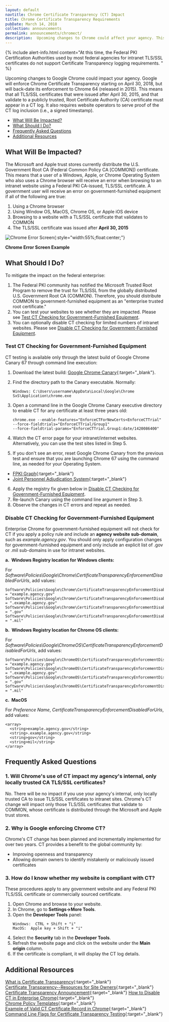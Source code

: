 ```yaml
---
layout: default
navtitle: Chrome Certificate Transparency (CT) Impact
title: Chrome Certificate Transparency Requirements
pubDate: March 14, 2018
collection: announcements
permalink: announcements/chromect/
description:  Upcoming changes to Chrome could affect your agency. This change requires all TLS/SSL certificates to appear in a CT log when they validate to a Root CA certificate distributed through an Operating System (OS) trust store. The Microsoft and Apple Trust Stores currently distribute the U.S. Government Root CA (Federal Common Policy CA) certificate. This impact is expected to occur in **April 30, 2018** but will affect any TLS/SSL certificate issued after **April 30, 2015.**<br><br>
---
```


{% include alert-info.html content="At this time, the Federal PKI Certification Authorities used by most federal agencies for intranet TLS/SSL certificates do not support Certificate Transparency logging requirements. " %}
<!--Condensed text in 2nd alert-info box and 1st para to reduce redundancy-->
Upcoming changes to Google Chrome could impact your agency. Google will enforce Chrome Certificate Transparency starting on April 30, 2018, but will back-date its enforcement to Chrome 64 (released in 2015). This means that all TLS/SSL certificates that were issued after April 30, 2015, and that validate to a publicly trusted, Root Certificate Authority (CA) certificate must appear in a CT log. It also requires website operators to serve proof of the CT log inclusion (i.e., a signed timestamp).

- [What Will Be Impacted?](#what-will-be-impacted)
- [What Should I Do?](#what-should-i-do)
- [Frequently Asked Questions](#frequently-asked-questions)
- [Additional Resources](#additional-resources)

## What Will Be Impacted?
The Microsoft and Apple trust stores currently distribute the U.S. Government Root CA (Federal Common Policy CA [COMMON]) certificate. This means that a user of a Windows, Apple, or Chrome Operating System who also uses a Chrome browser will receive an error when browsing to an intranet website using a Federal PKI CA-issued, TLS/SSL certificate. A government user will receive an error on government-furnished equipment if all of the following are true: 

1. Using a Chrome browser 
2. Using Window OS, MacOS, Chrome OS, or Apple iOS device
3. Browsing to a website with a TLS/SSL certificate that validates to COMMON
4. The TLS/SSL certificate was issued after **April 30, 2015**

![Chrome Error Screen]({{site.baseurl}}/img/google_ct_hot_topic_error.png){:style="width:55%;float:center;"}

**Chrome Error Screen Example**  

## What Should I Do?

To mitigate the impact on the federal enterprise:  

1. The Federal PKI community has notified the Microsoft Trusted Root Program to remove the trust for TLS/SSL from the globally distributed U.S. Government Root CA (COMMON). Therefore, you should distribute COMMON to government-furnished equipment as an "enterprise trusted root certificate."
2. You can test your websites to see whether they are impacted. Please see [Test CT Checking for Government-Furnished Equipment](#test-ct-checking-for-government-furnished-equipment).
3. You can optionally disable CT checking for limited numbers of intranet websites. Please see [Disable CT Checking for Government-Furnished Equipment](#disable-ct-checking-for-government-furnished-equipment).

### Test CT Checking for Government-Furnished Equipment

CT testing is available only through the latest build of Google Chrome Canary 67<!--I checked and the website doesn't say "67." We need to explain why we say "67" in 2 places but not the others--> through command line execution:

1. Download the latest build: [Google Chrome Canary](https://www.google.com/chrome/browser/canary.html){:target="_blank"}.
2. Find the directory path to the Canary executable. Normally:  

   ```
   Windows: C:\Users\username\AppData\Local\Google\Chrome SxS\Application\chrome.exe
   ```
3. Open a command line in the Google Chrome Canary executive directory to enable CT for any certificate at least three years old:

   ```
   chrome.exe --enable-features="EnforceCTForNewCerts<EnforceCTTrial" --force-fieldtrials="EnforceCTTrial/Group1" 
   --force-fieldtrial-params="EnforceCTTrial.Group1:date/1420086400"
   ```

4. Watch the CT error page for your intranet/internet websites. Alternatively, you can use the test sites listed in Step 5.<!--What do the test sites give you that the CT error page doesn't?--> 
5. If you don't see an error, reset Google Chrome Canary from the previous test and ensure that you are launching Chrome 67<!--Referring to Google Chrome Canary in multiple ways--3 names, 2 names, 1 name +/- "67"--is confusing. Canary and Chrome 67 are 2 different things?--> using the command line, as needed for your Operating System.
* [FPKI Graph](https://fpki-graph.fpki-lab.gov){:target="_blank"}
* [Joint Personnel Adjudication System](https://jpasapp.dmdc.osd.mil/JPAS/JPASDisclosureServlet){:target="_blank"}<!--You have to sign an agreement to use this site. Is this okay for any government engineer?-->
6. Apply the registry fix given below in [Disable CT Checking for Government-Furnished Equipment](#disable-ct-checking-for-government-furnished-equipment).
7. Re-launch Canary using the command line argument in Step 3.
8. Observe the changes in CT errors and repeat as needed.

### Disable CT Checking for Government-Furnished Equipment

Enterprise Chrome for government-furnished equipment will not check for CT if you apply a policy rule and include an **agency website sub-domain**, such as _example.agency.gov_. You should only apply configuration changes for government-furnished equipment and only include an explicit list of .gov or .mil sub-domains in use for intranet websites.

**a.&nbsp;&nbsp;Windows Registry location for Windows clients:**<br>

For _Software\Policies\Google\Chrome\CertificateTransparencyEnforcementDisabledForUrls_, add values:
<!--Add "." to gov and mil.  Is this correct?  Other examples use a "." somewhere in string-->

   ```
   Software\Policies\Google\Chrome\CertificateTransparencyEnforcementDisabledForUrls\1 = "example.agency.gov"
   Software\Policies\Google\Chrome\CertificateTransparencyEnforcementDisabledForUrls\2 = ".example.agency.gov"
   Software\Policies\Google\Chrome\CertificateTransparencyEnforcementDisabledForUrls\3 = ".gov"
   Software\Policies\Google\Chrome\CertificateTransparencyEnforcementDisabledForUrls\4 = ".mil"
   ```
   
**b.&nbsp;&nbsp;Windows Registry location for Chrome OS clients:**<br>

For _Software\Policies\Google\ChromeOS\CertificateTransparencyEnforcementDisabledForUrls_, add values:

   ```
   Software\Policies\Google\ChromeOS\CertificateTransparencyEnforcementDisabledForUrls\1 = "example.agency.gov"
   Software\Policies\Google\ChromeOS\CertificateTransparencyEnforcementDisabledForUrls\2 = ".example.agency.gov"
   Software\Policies\Google\ChromeOS\CertificateTransparencyEnforcementDisabledForUrls\3 = ".gov"
   Software\Policies\Google\ChromeOS\CertificateTransparencyEnforcementDisabledForUrls\4 = ".mil"
   ```
   
**c.&nbsp;&nbsp;MacOS**<br>

For _Preference Name_, _CertificateTransparencyEnforcementDisabledForUrls_, add values:<br>

   ```
   <array>
     <string>example.agency.gov</string>
     <string>.example.agency.gov</string>
     <string>gov</string>
     <string>mil</string>
   </array>
   ```
   
## Frequently Asked Questions

### 1. Will Chrome's use of CT impact my agency's internal, only locally trusted CA TLS/SSL certificates?

No. There will be no impact if you use your agency's internal, only locally trusted CA to issue TLS/SSL certificates to intranet sites. Chrome's CT change will impact only those TLS/SSL certificates that validate to COMMON, whose certificate is distributed through the Microsoft and Apple trust stores.

### 2. Why is Google enforcing Chrome CT?

Chrome's CT change has been planned and incrementally implemented for over two years.  CT provides a benefit to the global community by:

- Improving openness and transparency
- Allowing domain owners to identify mistakenly or maliciously issued certificates 

### 3. How do I know whether my website is compliant with CT?
These procedures apply to any government website and any Federal PKI TLS/SSL certificate or commercially sourced certificate. 

1. Open Chrome and browse to your website.
2. In Chrome, go to **Settings->More Tools**.
3. Open the **Developer Tools** panel:<br>
   ```
   Windows:  CTRL + Shift + "i"
   MacOS:  Apple key + Shift + "i"
   ```
4. Select the **Security** tab in the **Developer Tools**.
5. Refresh the website page and click on the website under the **Main origin** column.
6. If the certificate is compliant, it will display the CT log details.

## Additional Resources
[What is Certificate Transparency](https://www.certificate-transparency.org/){:target="_blank"}  
[Certificate Transparency--Resources for Site Owners](https://sites.google.com/site/certificatetransparency/resources-for-site-owners){:target="_blank"}    
[Certificate Transparency Announcement](https://groups.google.com/a/chromium.org/forum/#!topic/ct-policy/78N3SMcqUGw){:target="_blank"} 
[How to Disable CT in Enterprise Chrome](http://www.chromium.org/administrators/policy-list-3#CertificateTransparencyEnforcementDisabledForUrls){:target="_blank"}    
[Chrome Policy Templates](https://www.chromium.org/administrators/policy-templates){:target="_blank"}  
[Example of Valid CT Certificate Record in Chrome](https://www.certificate-transparency.org/certificate-transparency-in-chrome){:target="_blank"} 
[Command Line Flags for Certificate Transparency Testing](https://bugs.chromium.org/p/chromium/issues/detail?id=816543&can=2&q=816543&colspec=ID%20Pri%20M%20Stars%20ReleaseBlock%20Component%20Status%20Owner%20Summary%20OS%20Modified){:target="_blank"} 
